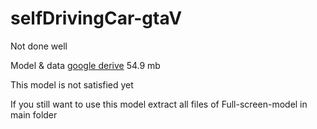 # selfDrivingCar-gtaV
Not done well


Model & data [google derive](https://drive.google.com/open?id=1L_LGW97vNdpVWHdZ75iALgewNwRbN5Qf) 54.9 mb

This model is not satisfied yet

If you still want to use this model extract all files of  Full-screen-model in main folder
